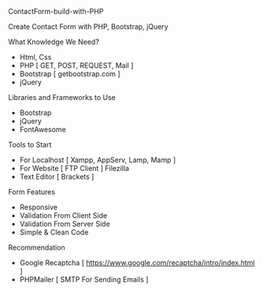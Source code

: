 ContactForm-build-with-PHP

Create Contact Form with PHP, Bootstrap, jQuery


What Knowledge We Need?

- Html, Css
- PHP [ GET, POST, REQUEST, Mail ]
- Bootstrap [ getbootstrap.com ]
- jQuery

Libraries and Frameworks to Use

- Bootstrap
- jQuery
- FontAwesome

Tools to Start

- For Localhost [ Xampp, AppServ, Lamp, Mamp ]
- For Website [ FTP Client ] Filezilla
- Text Editor [ Brackets ] 

Form Features

- Responsive
- Validation From Client Side
- Validation From Server Side
- Simple & Clean Code

Recommendation

- Google Recaptcha [ https://www.google.com/recaptcha/intro/index.html ]
- PHPMailer [ SMTP For Sending Emails ]
